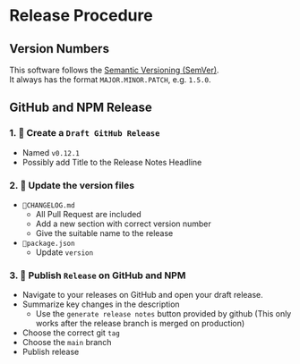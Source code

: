 # Release Procedure

## Version Numbers

This software follows the [Semantic Versioning (SemVer)](https://semver.org/).<br>
It always has the format `MAJOR.MINOR.PATCH`, e.g. `1.5.0`.

## GitHub and NPM Release

### 1. 🐙 Create a `Draft GitHub Release`

- Named `v0.12.1`
- Possibly add Title to the Release Notes Headline

### 2. 📝 Update the version files

- `📝CHANGELOG.md`
  - All Pull Request are included
  - Add a new section with correct version number
  - Give the suitable name to the release
- `📝package.json`
  - Update `version`

### 3. 🐙 Publish `Release` on GitHub and NPM

- Navigate to your releases on GitHub and open your draft release.
- Summarize key changes in the description
  - Use the `generate release notes` button provided by github (This only works after the release branch is merged on production)
- Choose the correct git `tag`
- Choose the `main` branch
- Publish release

